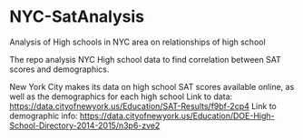 # NYC-SatAnalysis
Analysis of High schools in NYC area on relationships of high school

The repo analysis NYC High school data to find correlation between SAT scores and demographics.

New York City makes its data on high school SAT scores available online, as well as the demographics for each high school
Link to data: https://data.cityofnewyork.us/Education/SAT-Results/f9bf-2cp4
Link to demographic info: https://data.cityofnewyork.us/Education/DOE-High-School-Directory-2014-2015/n3p6-zve2
